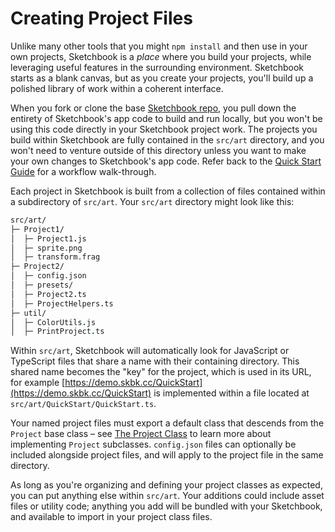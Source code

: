 # Creating Project Files

Unlike many other tools that you might `npm install` and then use in your own projects, Sketchbook is a _place_ where you build your projects, while leveraging useful features in the surrounding environment. Sketchbook starts as a blank canvas, but as you create your projects, you'll build up a polished library of work within a coherent interface.

When you fork or clone the base [Sketchbook repo](https://github.com/flatpickles/sketchbook), you pull down the entirety of Sketchbook's app code to build and run locally, but you won't be using this code directly in your Sketchbook project work. The projects you build within Sketchbook are fully contained in the `src/art` directory, and you won't need to venture outside of this directory unless you want to make your own changes to Sketchbook's app code. Refer back to the [Quick Start Guide](quick-start.md) for a workflow walk-through.

Each project in Sketchbook is built from a collection of files contained within a subdirectory of `src/art`. Your `src/art` directory might look like this:

```fs
src/art/
├─ Project1/
│  ├─ Project1.js
│  ├─ sprite.png
│  ├─ transform.frag
├─ Project2/
│  ├─ config.json
│  ├─ presets/
│  ├─ Project2.ts
│  ├─ ProjectHelpers.ts
├─ util/
│  ├─ ColorUtils.js
│  ├─ PrintProject.ts
```

Within `src/art`, Sketchbook will automatically look for JavaScript or TypeScript files that share a name with their containing directory. This shared name becomes the "key" for the project, which is used in its URL, for example [https://demo.skbk.cc/QuickStart](https://demo.skbk.cc/QuickStart) is implemented within a file located at `src/art/QuickStart/QuickStart.ts`.

Your named project files must export a default class that descends from the `Project` base class – see [The Project Class](project.md) to learn more about implementing `Project` subclasses. `config.json` files can optionally be included alongside project files, and will apply to the project file in the same directory.

As long as you're organizing and defining your project classes as expected, you can put anything else within `src/art`. Your additions could include asset files or utility code; anything you add will be bundled with your Sketchbook, and available to import in your project class files.
